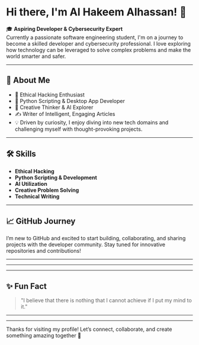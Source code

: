# Hi there, I'm Al Hakeem Alhassan! 👋

🎓 **Aspiring Developer & Cybersecurity Expert**  
Currently a passionate software engineering student, I'm on a journey to become a skilled developer and cybersecurity professional. I love exploring how technology can be leveraged to solve complex problems and make the world smarter and safer.

---

## 🚀 About Me

- 🔐 Ethical Hacking Enthusiast
- 🐍 Python Scripting & Desktop App Developer
- 🤖 Creative Thinker & AI Explorer
- ✍️ Writer of Intelligent, Engaging Articles
- 💡 Driven by curiosity, I enjoy diving into new tech domains and challenging myself with thought-provoking projects.

---

## 🛠️ Skills

- **Ethical Hacking**
- **Python Scripting & Development**
- **AI Utilization**
- **Creative Problem Solving**
- **Technical Writing**

---

## 📈 GitHub Journey

I’m new to GitHub and excited to start building, collaborating, and sharing projects with the developer community. Stay tuned for innovative repositories and contributions!

---

---
<!-- Github Stats Card -->

---


## ✨ Fun Fact

> "I believe that there is nothing that I cannot achieve if I put my mind to it."

---

<!-- Social links go here when you’re ready to add them! -->

---

Thanks for visiting my profile! Let’s connect, collaborate, and create something amazing together 🚀
